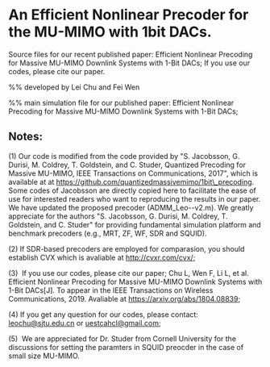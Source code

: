 
# An Efficient Nonlinear Precoder for the MU-MIMO with 1bit DACs.

Source files for our recent published paper: Efficient Nonlinear Precoding for Massive MU-MIMO Downlink Systems with 1-Bit DACs;  If you use our codes, please cite our paper.

%% developed by Lei Chu and Fei Wen


%% main simulation file for our published paper: Efficient Nonlinear Precoding for Massive MU-MIMO Downlink Systems with 1-Bit DACs; 

## Notes:

(1)  Our code is modified from the code provided by "S. Jacobsson, G. Durisi, M. Coldrey, T. Goldstein, and C. Studer, Quantized Precoding for Massive MU-MIMO, IEEE Transactions on
Communications, 2017", which is available at at https://github.com/quantizedmassivemimo/1bit\_precoding.
Some codes of Jacobsson are directly copied here to facilitate the ease of use
for interested readers who want to reproducing the results in our paper.
We have updated the proposed precoder (ADMM\_Leo--v2.m).
We greatly appreciate for the authors "S. Jacobsson, G. Durisi, M. Coldrey, T. Goldstein, and C. Studer" for providing
fundamental simulation platform and benchmark precoders (e.g., MRT, ZF, WF, SDR and SQUID).


(2)  If SDR-based precoders are employed for comparasion, you should establish CVX which is avaliable at http://cvxr.com/cvx/;

(3)  If you use our codes, please cite our paper; 
Chu L, Wen F, Li L, et al. Efficient Nonlinear Precoding for Massive MU-MIMO Downlink Systems with 1-Bit DACs[J]. To appear in the IEEE Transactions on Wireless Communications, 2019. Avaliable at  https://arxiv.org/abs/1804.08839;

(4) If you get any question for our codes, please contact: leochu@sjtu.edu.cn or uestcahcl@gmail.com;

(5)  We are appreciated for Dr. Studer from Cornell University for the discussions for setting the paramters in SQUID preocder in the case of small size MU-MIMO. 


